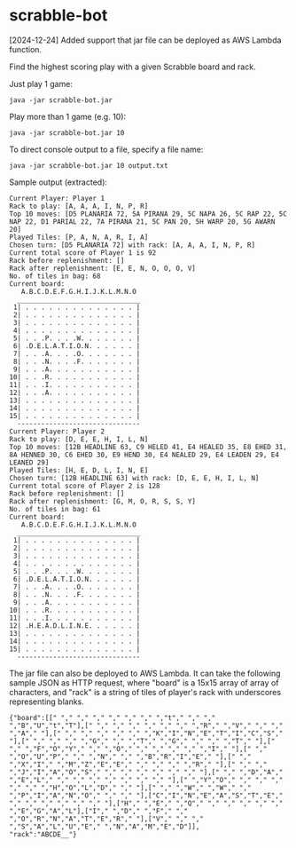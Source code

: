 # scrabble-bot

[2024-12-24] Added support that jar file can be deployed as AWS Lambda function.

Find the highest scoring play with a given Scrabble board and rack.

Just play 1 game:

    java -jar scrabble-bot.jar

Play more than 1 game (e.g. 10):

    java -jar scrabble-bot.jar 10

To direct console output to a file, specify a file name:

    java -jar scrabble-bot.jar 10 output.txt

Sample output (extracted):

    Current Player: Player 1
    Rack to play: [A, A, A, I, N, P, R]
    Top 10 moves: [D5 PLANARIA 72, 5A PIRANA 29, 5C NAPA 26, 5C RAP 22, 5C NAP 22, D1 PARIAL 22, 7A PIRANA 21, 5C PAN 20, 5H WARP 20, 5G AWARN 20]
    Played Tiles: [P, A, N, A, R, I, A]
    Chosen turn: [D5 PLANARIA 72] with rack: [A, A, A, I, N, P, R]
    Current total score of Player 1 is 92
    Rack before replenishment: []
    Rack after replenishment: [E, E, N, O, O, O, V]
    No. of tiles in bag: 68
    Current board:
       A.B.C.D.E.F.G.H.I.J.K.L.M.N.O
      _______________________________
     1| . . . . . . . . . . . . . . |
     2| . . . . . . . . . . . . . . |
     3| . . . . . . . . . . . . . . |
     4| . . . . . . . . . . . . . . |
     5| . . .P. . . .W. . . . . . . |
     6| .D.E.L.A.T.I.O.N. . . . . . |
     7| . . .A. . . .O. . . . . . . |
     8| . . .N. . . .F. . . . . . . |
     9| . . .A. . . . . . . . . . . |
    10| . . .R. . . . . . . . . . . |
    11| . . .I. . . . . . . . . . . |
    12| . . .A. . . . . . . . . . . |
    13| . . . . . . . . . . . . . . |
    14| . . . . . . . . . . . . . . |
    15| . . . . . . . . . . . . . . |
      -------------------------------
    Current Player: Player 2
    Rack to play: [D, E, E, H, I, L, N]
    Top 10 moves: [12B HEADLINE 63, C9 HELED 41, E4 HEALED 35, E8 EHED 31, 8A HENNED 30, C6 EHED 30, E9 HEND 30, E4 NEALED 29, E4 LEADEN 29, E4 LEANED 29]
    Played Tiles: [H, E, D, L, I, N, E]
    Chosen turn: [12B HEADLINE 63] with rack: [D, E, E, H, I, L, N]
    Current total score of Player 2 is 128
    Rack before replenishment: []
    Rack after replenishment: [G, M, O, R, S, S, Y]
    No. of tiles in bag: 61
    Current board:
       A.B.C.D.E.F.G.H.I.J.K.L.M.N.O
      _______________________________
     1| . . . . . . . . . . . . . . |
     2| . . . . . . . . . . . . . . |
     3| . . . . . . . . . . . . . . |
     4| . . . . . . . . . . . . . . |
     5| . . .P. . . .W. . . . . . . |
     6| .D.E.L.A.T.I.O.N. . . . . . |
     7| . . .A. . . .O. . . . . . . |
     8| . . .N. . . .F. . . . . . . |
     9| . . .A. . . . . . . . . . . |
    10| . . .R. . . . . . . . . . . |
    11| . . .I. . . . . . . . . . . |
    12| .H.E.A.D.L.I.N.E. . . . . . |
    13| . . . . . . . . . . . . . . |
    14| . . . . . . . . . . . . . . |
    15| . . . . . . . . . . . . . . |
      -------------------------------

The jar file can also be deployed to AWS Lambda.
It can take the following sample JSON as HTTP request, where "board" is a 15x15 array of array of characters, and "rack" is a string of tiles of player's rack with underscores representing blanks.

    {"board":[[" "," "," "," "," "," "," ","t"," "," "," ","B","U","t","T"],[" "," "," "," "," "," "," ","R"," ","V"," "," "," ","A"," "],[" "," "," "," "," "," ","K","I","N","E","T","I","C","S"," "],[" "," "," "," ","G"," "," ","T"," ","G"," "," "," ","T"," "],[" "," ","F","O","Y"," "," ","O"," "," "," "," "," ","I"," "],[" "," ","O","U","P"," "," ","N"," "," ","B","R","I","E"," "],[" "," ","X","I"," ","M","Z","E","E"," "," "," "," ","R"," "],[" "," "," ","J","I","A","O","S"," "," "," "," "," "," "," "],[" "," ","D","A"," ","E","L"," "," "," "," "," "," "," "," "],[" ","Y","O"," "," "," "," "," "," ","H","O","L","D"," "," "],[" "," ","W"," ","W"," "," ","P","I","A","N","O"," "," "," "],["C","I","N","E","A","S","T","E"," "," "," "," "," "," "," "],["H"," ","E"," ","Q"," "," "," "," "," "," ","E","G","A","L"],["I"," ","D"," ","F"," "," ","O","R","N","A","T","E","R"," "],["V"," "," "," ","S","A","L","U","E"," ","N","A","M","E","D"]],
    "rack":"ABCDE__"}


